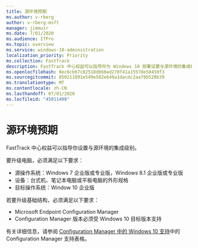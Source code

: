 ```yaml
---
title: 源环境预期
ms.author: v-rberg
author: v-rberg-msft
manager: jimmuir
ms.date: 7/01/2020
ms.audience: ITPro
ms.topic: overview
ms.service: windows-10-administration
localization_priority: Priority
ms.collection: FastTrack
description: FastTrack 中心权益可以指导你为 Windows 10 部署设置与源环境的集成级别。
ms.openlocfilehash: 0ec6cb67c82518db60ad270f41a1557de58459f3
ms.sourcegitcommit: 850211891e549e582e649a1dacdc2aa79b520b39
ms.translationtype: MT
ms.contentlocale: zh-CN
ms.lasthandoff: 07/01/2020
ms.locfileid: "45011498"
---
```

# <a name="source-environment-expectations"></a>源环境预期

FastTrack 中心权益可以指导你设置与源环境的集成级别。
  
要升级电脑，必须满足以下要求：

- 源操作系统：Windows 7 企业版或专业版，Windows 8.1 企业版或专业版
- 设备：台式机、笔记本电脑或平板电脑的外形规格
- 目标操作系统：Window 10 企业版

若要升级基础结构，必须满足以下要求：   

- Microsoft Endpoint Configuration Manager  
- Configuration Manager 版本必须受 Windows 10 目标版本支持

有关详细信息，请参阅 [Configuration Manager 中的 Windows 10 支持](https://docs.microsoft.com/sccm/core/plan-design/configs/support-for-windows-10)中的 Configuration Manager 支持表格。
  